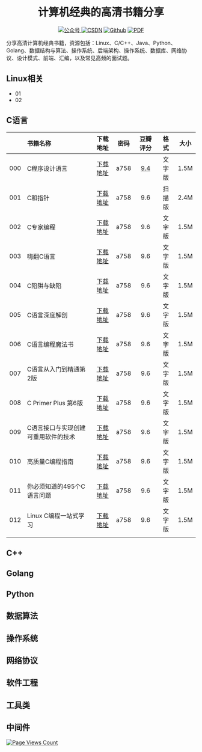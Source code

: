 <h1 align="center">计算机经典的高清书籍分享</h1>
<p align="center"><a href="https://cdn.jsdelivr.net/gh/chopin11/image001/bcxy-000.jpg"><img src="https://img.shields.io/badge/%E5%85%AC%E4%BC%97%E5%8F%B7-%E7%BC%96%E7%A8%8B%E4%BF%AE%E5%85%BB-orange" alt="公众号"> </a><a href="https://blog.csdn.net/chopin11vip"><img src="https://img.shields.io/badge/CSDN-%E7%BC%96%E7%A8%8B%E4%BF%AE%E5%85%BB-green" alt="CSDN"></a> <a href="https://github.com/chopin11"><img src="https://img.shields.io/badge/Github-%E5%8D%81%E4%B8%80%E6%9C%88%E7%9A%84%E8%82%96%E9%82%A6-blue" alt="Github"></a> <a href="https://github.com/chopin11/CS-Books"><img src="https://img.shields.io/badge/PDF-免费高清电子书-red.svg" alt="PDF"></a></p>

分享高清计算机经典书籍，资源包括：Linux、C/C++、Java、Python、Golang、数据结构与算法、操作系统、后端架构、操作系统、数据库、网络协议、设计模式、前端、汇编，以及常见高频的面试题。

## Linux相关

- 01
- 02

## C语言

|      | 书籍名称                            |   下载地址   | 密码 | 豆瓣评分 |  格式  | 大小 |
| ---- | :---------------------------------- | :----------: | ---- | :------: | :----: | :--: |
| 000  | C程序设计语言                       | [下载地址]() | a758 |   [9.4](https://book.douban.com/subject/1139336/)    | 文字版 | 1.5M |
| 001  | C和指针                             | [下载地址]() | a758 |   9.6    | 扫描版 | 2.4M |
| 002  | C专家编程                           | [下载地址]() | a758 |   9.6    | 文字版 | 1.5M |
| 003  | 嗨翻C语言                           | [下载地址]() | a758 |   9.6    | 文字版 | 1.5M |
| 004  | C陷阱与缺陷                         | [下载地址]() | a758 |   9.6    | 文字版 | 1.5M |
| 005  | C语言深度解剖                       | [下载地址]() | a758 |   9.6    | 文字版 | 1.5M |
| 006  | C语言编程魔法书                     | [下载地址]() | a758 |   9.6    | 文字版 | 1.5M |
| 007  | C语言从入门到精通第2版              | [下载地址]() | a758 |   9.6    | 文字版 | 1.5M |
| 008  | C Primer Plus 第6版                 | [下载地址]() | a758 |   9.6    | 文字版 | 1.5M |
| 009  | C语言接口与实现创建可重用软件的技术 | [下载地址]() | a758 |   9.6    | 文字版 | 1.5M |
| 010  | 高质量C编程指南                     | [下载地址]() | a758 |   9.6    | 文字版 | 1.5M |
| 011  | 你必须知道的495个C语言问题          | [下载地址]() | a758 |   9.6    | 文字版 | 1.5M |
| 012  | Linux C编程一站式学习               | [下载地址]() | a758 |   9.6    | 文字版 | 1.5M |
|      |                                     |              |      |          |        |      |



## C++

## Golang

## Python

## 数据算法

## 操作系统

## 网络协议

## 软件工程

## 工具类

## 中间件



[![Page Views Count](https://badges.toozhao.com/badges/01F3Y0CXF626EG3QQ76DHFHPJM/green.svg)](https://badges.toozhao.com/stats/01F3Y0CXF626EG3QQ76DHFHPJM "Get your own page views count badge on badges.toozhao.com")
